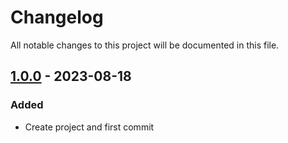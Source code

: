 ﻿# Changelog
All notable changes to this project will be documented in this file.


## [1.0.0] - 2023-08-18

### Added
- Create project and first commit

[1.0.0]: https://github.com/iAJTin/iTin.Core.Hardware.Abstractions/releases/tag/v1.0.0
